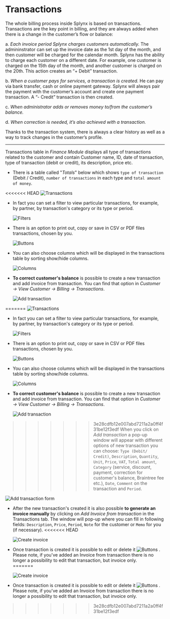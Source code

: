 Transactions
============

The whole billing process inside Splynx is based on transactions. Transactions are the key point in billing, and they are always added when there is a change in the customer’s flow or balance:

a. _Each invoice period Splynx charges customers automatically._ The admininstrator can set up the invoice date as the 1st day of the month, and then customer will be charged for the calendar month.
Splynx has the ability to charge each customer on a different date. For example, one customer is charged on the 15th day of the month, and another customer is charged on the 20th. This action creates an “+ Debit” transaction.

b. _When a customer pays for services, a transaction is created._ He can pay via bank transfer, cash or online payment gateway. Splynx will always pair the payment with the customer’s account and create one payment transaction. A “- Credit” transaction is then created.

c. _When administrator adds or removes money to/from the customer’s balance._

d. _When correction is needed, it’s also achieved with a transaction._

Thanks to the transaction system, there is always a clear history as well as a way to track changes in the customer’s profile.

---

Transactions table in _Finance Module_ displays all type of transactions related to the customer and contain Customer name, ID, date of transaction, type of transaction (debit or credit), its description, price etc.

* There is a table called "_Totals_" below which shows `type of transaction` (Debit / Credit), `number of transactions` in each type and `total amount of money`.

<<<<<<< HEAD
  ![Transactions](./transactions.png?w=300)

* In fact you can set a filter to view particular transactions, for example, by partner, by transaction's category or its type or period.

  ![Filters](./filters.png?w=300)

* There is an option to print out, copy or save in CSV or PDF files transactions, chosen by you.

  ![Buttons](./print.png?w=300)

* You can also choose columns which will be displayed in the transactions table by sorting show/hide columns.

  ![Columns](./columns.png?w=300)

* **To correct customer's balance** is possible to create a new transaction and add invoice from transaction. You can find that option in _Customer → View Customer → Billing → Transactions_.

  ![Add transaction](./add_transaction.png?w=300)

=======
  ![Transactions](./transactions.png)
  
* In fact you can set a filter to view particular transactions, for example, by partner, by transaction's category or its type or period. 

  ![Filters](./filters.png)
  
* There is an option to print out, copy or save in CSV or PDF files transactions, chosen by you.
  
  ![Buttons](./print.png)
  
* You can also choose columns which will be displayed in the transactions table by sorting show/hide columns.

  ![Columns](./columns.png)
  
* **To correct customer's balance** is possible to create a new transaction and add invoice from transaction. You can find that option in _Customer → View Customer → Billing → Transactions_.
  
  ![Add transaction](./add_transaction.png)
  
>>>>>>> 3e28cdfb12e007abd7211a2a0ff4f31be12f3edf
  When you click on _Add transaction_ a pop-up window will appear with different options of new transaction you can choose: `Type (Debit/ Credit)`, `Description`, `Quantity`, `Unit`, `Price`, `VAT`, `Total amount`, `Category` (service, discount, payment, correction for customer's balance, Braintree fee etc.), `Date`, `Comment` on the transaction and `Period`.

  ![Add transaction form](./create_transaction_form.png)

* After the new transaction's created it is also possible **to generate an invoice manually** by clicking on _Add Invoice from transaction_ in the Transactions tab. The window will pop-up where you can fill in following fields: `Description`, `Price`, `Period`, `Note` for the customer or `Memo` for you (if necessary).
<<<<<<< HEAD

  ![Create invoice](./create_invoice.png?w=300)

* Once transaction is created it is possible to edit or delete it <icon class="image-icon">![Buttons](./small_buttons.png)</icon> . Please note, if you've added an Invoice from transaction there is no longer a possibility to edit that transaction, but invoice only.   
=======
  
  ![Create invoice](./create_invoice.png)
  
* Once transaction is created it is possible to edit or delete it ![Buttons](./small_buttons.png) . Please note, if you've added an Invoice from transaction there is no longer a possibility to edit that transaction, but invoice only.   
>>>>>>> 3e28cdfb12e007abd7211a2a0ff4f31be12f3edf
